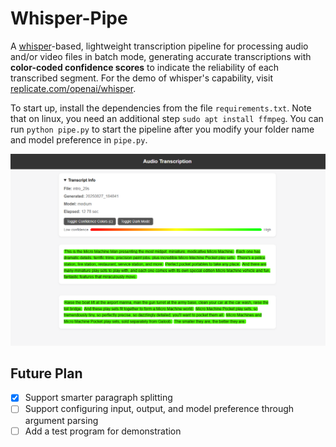 # Whisper-Pipe
A [whisper](https://github.com/openai/whisper)-based, lightweight transcription pipeline for processing audio and/or video files in batch mode, generating accurate transcriptions with **color-coded confidence scores** to indicate the reliability of each transcribed segment. For the demo of whisper's capability, visit [replicate.com/openai/whisper](https://replicate.com/openai/whisper).

To start up, install the dependencies from the file `requirements.txt`. Note that on linux, you need an additional step `sudo apt install ffmpeg`. You can run `python pipe.py` to start the pipeline after you modify your folder name and model preference in `pipe.py`.

![demo_picture](assets/demo.png)

## Future Plan
- [x] Support smarter paragraph splitting
- [ ] Support configuring input, output, and model preference through argument parsing
- [ ] Add a test program for demonstration
